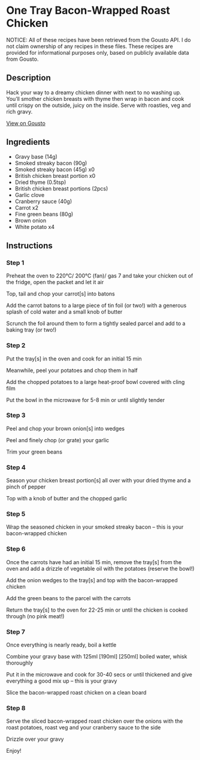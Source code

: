 # One Tray Bacon-Wrapped Roast Chicken

NOTICE: All of these recipes have been retrieved from the Gousto API. I do not claim ownership of any recipes in these files. These recipes are provided for informational purposes only, based on publicly available data from Gousto.

## Description

Hack your way to a dreamy chicken dinner with next to no washing up. You’ll smother chicken breasts with thyme then wrap in bacon and cook until crispy on the outside, juicy on the inside. Serve with roasties, veg and rich gravy.

[View on Gousto](https://www.gousto.co.uk/recipes/cookbook/one-tray-bacon-wrapped-roast-chicken)

## Ingredients

- Gravy base (14g)
- Smoked streaky bacon (90g)
- Smoked streaky bacon (45g) x0
- British chicken breast portion x0
- Dried thyme (0.5tsp)
- British chicken breast portions (2pcs)
- Garlic clove
- Cranberry sauce (40g)
- Carrot x2
- Fine green beans (80g)
- Brown onion
- White potato x4

## Instructions


### Step 1

Preheat the oven to 220°C/ 200°C (fan)/ gas 7 and take your chicken out of the fridge, open the packet and let it air

Top, tail and chop your carrot[s] into batons

Add the carrot batons to a large piece of tin foil (or two!) with a generous splash of cold water and a small knob of butter

Scrunch the foil around them to form a tightly sealed parcel and add to a baking tray (or two!)


### Step 2

Put the tray[s] in the oven and cook for an initial 15 min

Meanwhile, peel your potatoes and chop them in half

Add the chopped potatoes to a large heat-proof bowl covered with cling film

Put the bowl in the microwave for 5-8 min or until slightly tender


### Step 3

Peel and chop your brown onion[s] into wedges

Peel and finely chop (or grate) your garlic

Trim your green beans


### Step 4

Season your chicken breast portion[s] all over with your dried thyme and a pinch of pepper

Top with a knob of butter and the chopped garlic


### Step 5

Wrap the seasoned chicken in your smoked streaky bacon – this is your bacon-wrapped chicken


### Step 6

Once the carrots have had an initial 15 min, remove the tray[s] from the oven and add a drizzle of vegetable oil with the potatoes (reserve the bowl!)

Add the onion wedges to the tray[s] and top with the bacon-wrapped chicken

Add the green beans to the parcel with the carrots

Return the tray[s] to the oven for 22-25 min or until the chicken is cooked through (no pink meat!)


### Step 7

Once everything is nearly ready, boil a kettle

Combine your gravy base with 125ml <span class="text-purple">[190ml]</span> <span class="text-danger">[250ml]</span> boiled water, whisk thoroughly

Put it in the microwave and cook for 30-40 secs or until thickened and give everything a good mix up – this is your gravy

Slice the bacon-wrapped roast chicken on a clean board

### Step 8

Serve the sliced bacon-wrapped roast chicken over the onions with the roast potatoes, roast veg and your cranberry sauce to the side

Drizzle over your gravy

Enjoy!

